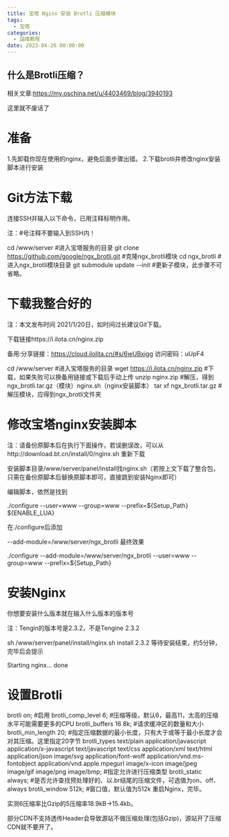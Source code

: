 ```yaml
---
title: 宝塔 Nginx 安装 Brotli 压缩模块
tags:
  - 宝塔
categories:
  - 运维教程
date: 2023-04-26 00:00:00
---
```


> 

<!-- more -->

## 什么是Brotli压缩？
相关文章:https://my.oschina.net/u/4403469/blog/3940193

这里就不废话了

# 准备
1.先卸载你现在使用的nginx，避免后面步骤出错。
2.下载brotli并修改nginx安装脚本进行安装
# Git方法下载
连接SSH并输入以下命令，已用注释标明作用。

注：#号注释不要输入到SSH内！

cd /www/server
 #进入宝塔服务的目录
git clone https://github.com/google/ngx_brotli.git
 #克隆ngx_brotli模块
cd ngx_brotli
 #进入ngx_brotli模块目录
git submodule update --init #更新子模块，此步骤不可省略。
# 下载我整合好的
注：本文发布时间 2021/1/20日，如时间过长建议Git下载。

下载链接https://i.ilota.cn/nginx.zip

备用:分享链接：https://cloud.ilolita.cn/#s/6wUBxigg
访问密码：uUpF4

cd /www/server
 #进入宝塔服务的目录
wget https://i.ilota.cn/nginx.zip #下载，如果失败可以换备用链接或下载后手动上传
unzip nginx.zip #解压，得到ngx_brotli.tar.gz（模块）nginx.sh（nginx安装脚本）
tar xf ngx_brotli.tar.gz #解压模块，应得到ngx_brotli文件夹
# 修改宝塔nginx安装脚本
注：请备份原脚本后在执行下面操作，若误删误改，可以从http://download.bt.cn/install/0/nginx.sh 重新下载

安装脚本目录/www/server/panel/install找nginx.sh（若按上文下载了整合包，只需在备份原脚本后替换原脚本即可，直接跳到安装Nginx即可）

编辑脚本，依然是找到

./configure --user=www --group=www --prefix=${Setup_Path} ${ENABLE_LUA}


在./configure后添加

--add-module=/www/server/ngx_brotli
最终效果

./configure --add-module=/www/server/ngx_brotli --user=www --group=www --prefix=${Setup_Path}


# 安装Nginx
你想要安装什么版本就在输入什么版本的版本号

注：Tengin的版本号是2.3.2，不是Tengine 2.3.2

sh /www/server/panel/install/nginx.sh install 2.3.2
等待安装结束，约5分钟，完毕后会提示

Starting nginx...  done
# 设置Brotli
brotli on;              #启用
brotli_comp_level 6;    #压缩等级，默认6，最高11，太高的压缩水平可能需要更多的CPU
brotli_buffers 16 8k;   #请求缓冲区的数量和大小
brotli_min_length 20;   #指定压缩数据的最小长度，只有大于或等于最小长度才会对其压缩。这里指定20字节
brotli_types text/plain application/javascript application/x-javascript text/javascript text/css application/xml text/html application/json image/svg application/font-woff application/vnd.ms-fontobject application/vnd.apple.mpegurl image/x-icon image/jpeg image/gif image/png image/bmp;   #指定允许进行压缩类型
brotli_static always;   #是否允许查找预处理好的、以.br结尾的压缩文件，可选值为on、off、always
brotli_window 512k;     #窗口值，默认值为512k
重启Nginx，完毕。

实测6压缩率比Gzip的5压缩率18.9kB→15.4kb。

部分CDN不支持透传Header会导致源站不做压缩处理(包括Gzip)，源站开了压缩CDN就不要开了。